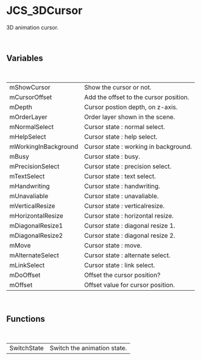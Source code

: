 <div id="content-header">
  <h1>JCS_3DCursor</h1>
</div>

<p>
  3D animation cursor.
</p>


<br/>
<h2>Variables</h2>
<br/>

<table>
  <tr>
    <td>mShowCursor</td>
    <td>Show the cursor or not.</td>
  </tr>
  <tr>
    <td>mCursorOffset</td>
    <td>Add the offset to the cursor position.</td>
  </tr>
  <tr>
    <td>mDepth</td>
    <td>Cursor postion depth, on z-axis.</td>
  </tr>
  <tr>
    <td>mOrderLayer</td>
    <td>Order layer shown in the scene.</td>
  </tr>
  <tr>
    <td>mNormalSelect</td>
    <td>Cursor state : normal select.</td>
  </tr>
  <tr>
    <td>mHelpSelect</td>
    <td>Cursor state : help select.</td>
  </tr>
  <tr>
    <td>mWorkingInBackground</td>
    <td>Cursor state : working in background.</td>
  </tr>
  <tr>
    <td>mBusy</td>
    <td>Cursor state : busy.</td>
  </tr>
  <tr>
    <td>mPrecisionSelect</td>
    <td>Cursor state : precision select.</td>
  </tr>
  <tr>
    <td>mTextSelect</td>
    <td>Cursor state : text select.</td>
  </tr>
  <tr>
    <td>mHandwriting</td>
    <td>Cursor state : handwriting.</td>
  </tr>
  <tr>
    <td>mUnavaliable</td>
    <td>Cursor state : unavaliable.</td>
  </tr>
  <tr>
    <td>mVerticalResize</td>
    <td>Cursor state : verticalresize.</td>
  </tr>
  <tr>
    <td>mHorizontalResize</td>
    <td>Cursor state : horizontal resize.</td>
  </tr>
  <tr>
    <td>mDiagonalResize1</td>
    <td>Cursor state : diagonal resize 1.</td>
  </tr>
  <tr>
    <td>mDiagonalResize2</td>
    <td>Cursor state : diagonal resize 2.</td>
  </tr>
  <tr>
    <td>mMove</td>
    <td>Cursor state : move.</td>
  </tr>
  <tr>
    <td>mAlternateSelect</td>
    <td>Cursor state : alternate select.</td>
  </tr>
  <tr>
    <td>mLinkSelect</td>
    <td>Cursor state : link select.</td>
  </tr>
  <tr>
    <td>mDoOffset</td>
    <td>Offset the cursor position?</td>
  </tr>
  <tr>
    <td>mOffset</td>
    <td>Offset value for cursor position.</td>
  </tr>
</table>


<br/>
<h2>Functions</h2>
<br/>

<table>
  <tr>
    <td>SwitchState</td>
    <td>Switch the animation state.</td>
  </tr>
</table>
